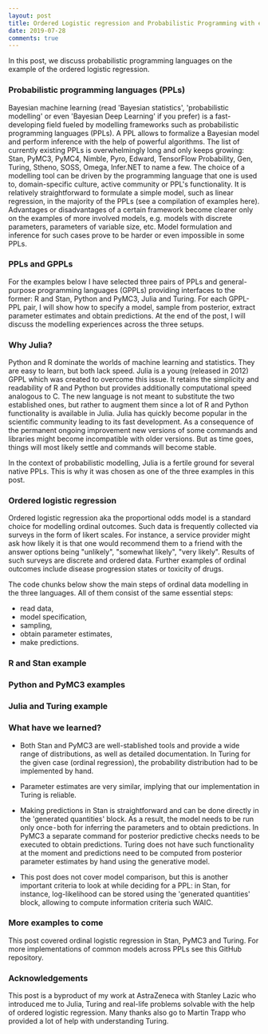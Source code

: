```yaml
---
layout: post
title: Ordered Logistic regression and Probabilistic Programming with examples in Stan, PyMC3 and Turing.
date: 2019-07-28
comments: true
---
```

In this post, we discuss probabilistic programming languages on the example of the ordered logistic regression.

### Probabilistic programming languages (PPLs)
Bayesian machine learning (read 'Bayesian statistics', 'probabilistic modelling' or even 'Bayesian Deep Learning' if 
you prefer) is a fast-developing field fueled by modelling frameworks such as probabilistic programming languages 
(PPLs). A PPL allows to formalize a Bayesian model and perform inference with the help of powerful algorithms. The 
list of currently existing PPLs is overwhelmingly long and only keeps growing: Stan, PyMC3, PyMC4, Nimble, Pyro, Edward,
TensorFlow Probability, Gen, Turing, Stheno, SOSS, Omega, Infer.NET to name a few. The choice of a modelling tool can be 
driven by the programming language that one is used to, domain-specific culture, active community or PPL's functionality. 
It is relatively straightforward to formulate a simple model, such as linear regression, in the majority of the PPLs 
(see a compilation of examples here). Advantages or disadvantages of a certain framework become clearer only on the examples 
of more involved models, e.g. models with discrete parameters, parameters of variable size, etc. Model formulation and 
inference for such cases prove to be harder or even impossible in some PPLs.

### PPLs and GPPLs
For the examples below I have selected three pairs of PPLs and general-purpose programming languages (GPPLs) providing 
interfaces to the former: R and Stan, Python and PyMC3, Julia and Turing. For each GPPL-PPL pair, I will show how to 
specify a model, sample from posterior, extract parameter estimates and obtain predictions. At the end of the post, I will 
discuss the modelling experiences across the three setups.

### Why Julia?
Python and R dominate the worlds of machine learning and statistics. They are easy to learn, but both lack speed. Julia is a
young (released in 2012) GPPL which was created to overcome this issue. It retains the simplicity and readability of R and 
Python but provides additionally computational speed analogous to C. The new language is not meant to substitute the two 
established ones, but rather to augment them since a lot of R and Python functionality is available in Julia.
Julia has quickly become popular in the scientific community leading to its fast development. As a consequence of the 
permanent ongoing improvement new versions of some commands and libraries might become incompatible with older versions. 
But as time goes, things will most likely settle and commands will become stable. 

In the context of probabilistic modelling, Julia is a fertile ground for several native PPLs. This is why it was chosen 
as one of the three examples in this post.

### Ordered logistic regression
Ordered logistic regression aka the proportional odds model is a standard choice for modelling ordinal outcomes. Such data
is frequently collected via surveys in the form of likert scales. For instance, a service provider might ask how likely it
is that one would recommend them to a friend with the answer options being "unlikely", "somewhat likely", "very likely". 
Results of such surveys are discrete and ordered data. Further examples of ordinal outcomes include disease progression 
states or toxicity of drugs. 

The code chunks below show the main steps of ordinal data modelling in the three languages. All of them consist of the same
essential steps:
* read data,
* model specification,
* sampling,
* obtain parameter estimates,
* make predictions.

### R and Stan example
<script src="https://gist.github.com/elizavetasemenova/554ace3073faadce156e98391e965d14.js"></script>

### Python and PyMC3 examples

### Julia and Turing example

### What have we learned?
* Both Stan and PyMC3 are well-stablished tools and provide a wide range of distributions, as well as detailed documentation. 
In Turing for the given case (ordinal regression), the probability distribution had to be implemented by hand.

* Parameter estimates are very similar, implying that our implementation in Turing is reliable.

* Making predictions in Stan is straightforward and can be done directly in the 'generated quantities' block. As a result, the model needs to be run only once - both for inferring the parameters and to obtain predictions. In PyMC3 a separate command for posterior predictive checks needs to be executed to obtain predictions. Turing does not have such functionality at the moment and predictions need to be computed from posterior parameter estimates by hand using the generative model.

* This post does not cover model comparison, but this is another important criteria to look at while deciding for a PPL: in Stan, for instance, log-likelihood can be stored using the 'generated quantities' block, allowing to compute information criteria such WAIC.

### More examples to come
This post covered ordinal logistic regression in Stan, PyMC3 and Turing. For more implementations of common models across 
PPLs see this GitHub repository.

### Acknowledgements
This post is a byproduct of my work at AstraZeneca with Stanley Lazic who introduced me to Julia, Turing and real-life problems solvable with the help of ordered logistic regression. Many thanks also go to Martin Trapp who provided a lot of help with understanding Turing.
